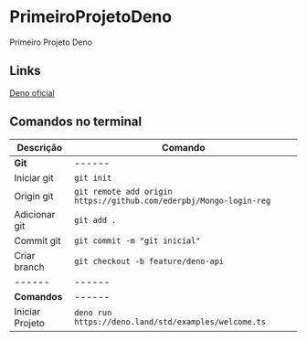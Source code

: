 # PrimeiroProjetoDeno
Primeiro Projeto Deno

## Links 
[Deno oficial](https://deno.land/)

## Comandos no terminal

Descrição | Comando
------ | ------
__Git__ | ------
Iniciar git|`git init`
Origin git|`git remote add origin https://github.com/ederpbj/Mongo-login-reg`
Adicionar git|`git add .`
Commit git|`git commit -m "git inicial"`
Criar branch | `git checkout -b feature/deno-api`
------ | ------
__Comandos__ | ------
Iniciar Projeto|`deno run https://deno.land/std/examples/welcome.ts`
